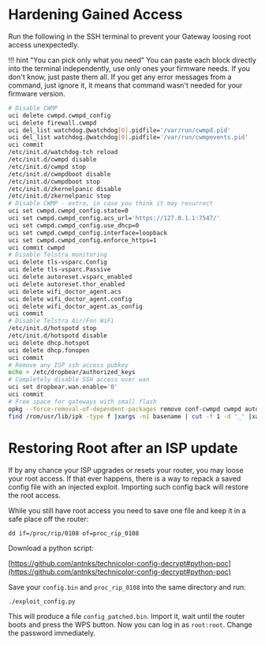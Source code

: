 # Hardening Gained Access

Run the following in the SSH terminal to prevent your Gateway loosing root access unexpectedly.

!!! hint "You can pick only what you need"
    You can paste each block directly into the terminal independently, use only ones your firmware needs. If you don't know, just paste them all. If you get any error messages from a command, just ignore it, it means that command wasn't needed for your firmware version.

```bash
# Disable CWMP
uci delete cwmpd.cwmpd_config
uci delete firewall.cwmpd
uci del_list watchdog.@watchdog[0].pidfile='/var/run/cwmpd.pid'
uci del_list watchdog.@watchdog[0].pidfile='/var/run/cwmpevents.pid'
uci commit
/etc/init.d/watchdog-tch reload
/etc/init.d/cwmpd disable
/etc/init.d/cwmpd stop
/etc/init.d/cwmpdboot disable
/etc/init.d/cwmpdboot stop
/etc/init.d/zkernelpanic disable
/etc/init.d/zkernelpanic stop
# Disable CWMP - extra, in case you think it may resurrect
uci set cwmpd.cwmpd_config.state=0
uci set cwmpd.cwmpd_config.acs_url='https://127.0.1.1:7547/'
uci set cwmpd.cwmpd_config.use_dhcp=0
uci set cwmpd.cwmpd_config.interface=loopback
uci set cwmpd.cwmpd_config.enforce_https=1
uci commit cwmpd
# Disable Telstra monitoring
uci delete tls-vsparc.Config
uci delete tls-vsparc.Passive
uci delete autoreset.vsparc_enabled
uci delete autoreset.thor_enabled
uci delete wifi_doctor_agent.acs
uci delete wifi_doctor_agent.config
uci delete wifi_doctor_agent.as_config
uci commit
# Disable Telstra Air/Fon WiFi
/etc/init.d/hotspotd stop
/etc/init.d/hotspotd disable
uci delete dhcp.hotspot
uci delete dhcp.fonopen
uci commit
# Remove any ISP ssh access pubkey
echo > /etc/dropbear/authorized_keys
# Completely disable SSH access over wan
uci set dropbear.wan.enable='0'
uci commit
# Free space for gateways with small flash
opkg --force-removal-of-dependent-packages remove conf-cwmpd cwmpd autoreset-tch mappings-fon geolocation-tch
find /rom/usr/lib/ipk -type f |xargs -n1 basename | cut -f 1 -d '_' |xargs opkg --force-removal-of-dependent-packages remove
```

# Restoring Root after an ISP update

If by any chance your ISP upgrades or resets your router, you may loose your root access. If that ever happens, there is a way to repack a saved config file with an injected exploit. Importing such config back will restore the root access.

While you still have root access you need to save one file and keep it in a safe place off the router:

`dd if=/proc/rip/0108 of=proc_rip_0108`

Download a python script:

[https://github.com/antnks/technicolor-config-decrypt#python-poc](https://github.com/antnks/technicolor-config-decrypt#python-poc)

Save your `config.bin` and `proc_rip_0108` into the same directory and run:

`./exploit_config.py`

This will produce a file `config_patched.bin`. Import it, wait until the router boots and press the WPS button. Now you can log in as `root:root`. Change the password immediately.
